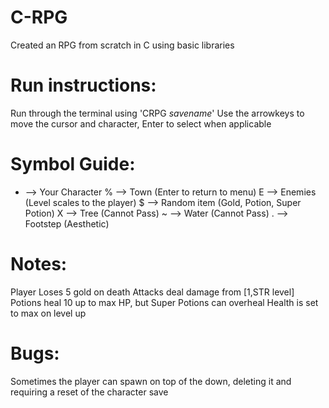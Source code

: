 # C-RPG
Created an RPG from scratch in C using basic libraries

# Run instructions:
Run through the terminal using 'CRPG *savename*'
Use the arrowkeys to move the cursor and character, Enter to select when applicable

# Symbol Guide:
 * --> Your Character
 % --> Town (Enter to return to menu)
 E --> Enemies (Level scales to the player)
 $ --> Random item (Gold, Potion, Super Potion)
 X --> Tree (Cannot Pass)
 ~ --> Water (Cannot Pass)
 . --> Footstep (Aesthetic)

# Notes:
Player Loses 5 gold on death
Attacks deal damage from [1,STR level]
Potions heal 10 up to max HP, but Super Potions can overheal
Health is set to max on level up

# Bugs:
Sometimes the player can spawn on top of the down, deleting it and requiring a reset of the character save
